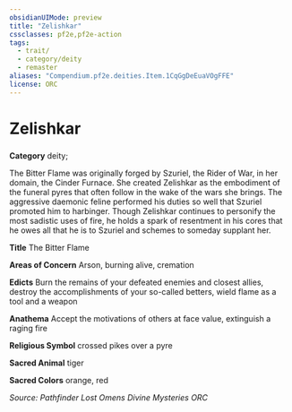 ```yaml
---
obsidianUIMode: preview
title: "Zelishkar"
cssclasses: pf2e,pf2e-action
tags:
  - trait/
  - category/deity
  - remaster
aliases: "Compendium.pf2e.deities.Item.1CqGgDeEuaVOgFFE"
license: ORC
---
```

# Zelishkar

### 

**Category** deity; 




The Bitter Flame was originally forged by Szuriel, the Rider of War, in her domain, the Cinder Furnace. She created Zelishkar as the embodiment of the funeral pyres that often follow in the wake of the wars she brings. The aggressive daemonic feline performed his duties so well that Szuriel promoted him to harbinger. Though Zelishkar continues to personify the most sadistic uses of fire, he holds a spark of resentment in his cores that he owes all that he is to Szuriel and schemes to someday supplant her.

**Title** The Bitter Flame

**Areas of Concern** Arson, burning alive, cremation

**Edicts** Burn the remains of your defeated enemies and closest allies, destroy the accomplishments of your so-called betters, wield flame as a tool and a weapon

**Anathema** Accept the motivations of others at face value, extinguish a raging fire

**Religious Symbol** crossed pikes over a pyre

**Sacred Animal** tiger

**Sacred Colors** orange, red

*Source: Pathfinder Lost Omens Divine Mysteries*
*ORC*